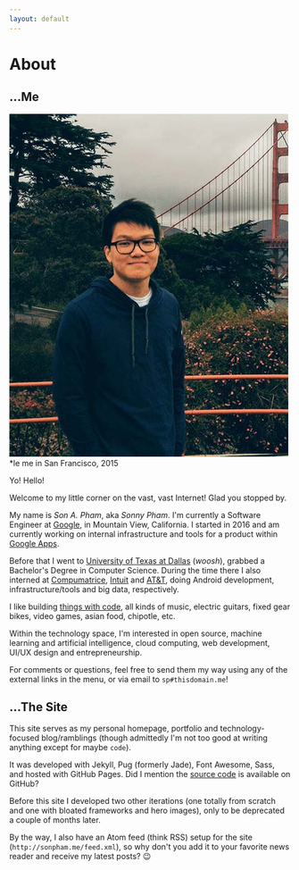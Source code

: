 ```yaml
---
layout: default
---
```


# About


## ...Me

<figcaption id="profile-pic">
	<img alt="profile picture" src="/assets/images/profile.jpg">
	<div>*le me in San Francisco, 2015</div>
</figcaption>

Yo! Hello!

Welcome to my little corner on the vast, vast Internet! Glad you stopped by.

My name is _Son A. Pham_, aka _Sonny Pham_. I'm currently a Software Engineer
at [Google](https://google.com), in Mountain View, California. I started in 2016
and am currently working on internal infrastructure and tools for a product
within [Google Apps](https://apps.google.com/).

Before that I went to [University of Texas at Dallas](http://utdallas.edu)
(_woosh_), grabbed a Bachelor's Degree in Computer Science. During the time
there I also interned at [Compumatrice](http://compumatrice.com),
[Intuit](https://intuit.com) and [AT&T](https://att.com), doing Android
development, infrastructure/tools and big data, respectively.

I like building [things with code](https://github.com/sonph), all kinds of
music, electric guitars, fixed gear bikes, video games, asian food, chipotle,
etc.

Within the technology space, I'm interested in open source, machine learning and
artificial intelligence, cloud computing, web development, UI/UX design and
entrepreneurship.

For comments or questions, feel free to send them my way using any of the
external links in the menu, or via email to `sp#thisdomain.me`!


## ...The Site

This site serves as my personal homepage, portfolio and technology-focused
blog/ramblings (though admittedly I'm not too good at writing anything except
for maybe `code`).

It was developed with Jekyll, Pug (formerly Jade), Font Awesome, Sass,
and hosted with GitHub Pages. Did I mention the
[source code](https://github.com/sonph/sonph.github.io) is available on GitHub?

Before this site I developed two other iterations (one totally from scratch and
one with bloated frameworks and hero images), only to be deprecated a couple of
months later.

By the way, I also have an Atom feed (think RSS) setup for the site
(`http://sonpham.me/feed.xml`), so why don't you add it to your favorite news
reader and receive my latest posts? 😉